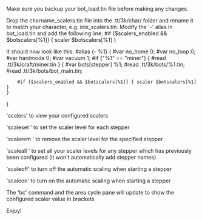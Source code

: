Make sure you backup your bot_load.tin file before making any changes.


Drop the charname_scalers.tin file into the .tt/3k/char/ folder and rename it to match your character, e.g. inix_scalers.tin.
Modify the '-' alias in bot_load.tin and add the following line:
#if {$scalers_enabled && $botscalers[%1]} { scaler $botscalers[%1] }

It should now look like this:
#alias {- %1} {
	#var no_home 0;
	#var no_loop 0;
	#var hardmode 0;
	#var vacuum 1;
	#if {"%1" == "miner"} {
		#read .tt/3k/craft/miner.tin
	} {
		#var bots[stepper] %1;
		#read .tt/3k/bots/%1.tin;
		#read .tt/3k/bots/bot_main.tin;

		#if {$scalers_enabled && $botscalers[%1]} { scaler $botscalers[%1] }
	}
}


'scalers' to view your configured scalers

'scaleset <steppername> <level>' to set the scaler level for each stepper

'scalerem <steppername>' to remove the scaler level for the specified stepper
  
'scaleall <level>' to set all your scaler levels for any stepper which has previously been configured (it won't automatically add stepper names)
  
'scaleoff' to turn off the automatic scaling when starting a stepper
  
'scaleon' to turn on the automatic scaling when starting a stepper
  

The 'bc' command and the area cycle pane will update to show the configured scaler value in brackets
  

Enjoy!
